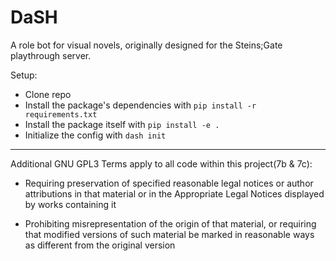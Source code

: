 # DaSH

A role bot for visual novels, originally designed for the Steins;Gate playthrough server.

Setup:

-   Clone repo
-   Install the package's dependencies with `pip install -r requirements.txt`
-   Install the package itself with `pip install -e .`
-   Initialize the config with `dash init`

---

Additional GNU GPL3 Terms apply to all code within this project(7b & 7c):

-   Requiring preservation of specified reasonable legal notices or
    author attributions in that material or in the Appropriate Legal
    Notices displayed by works containing it

-   Prohibiting misrepresentation of the origin of that material, or
    requiring that modified versions of such material be marked in
    reasonable ways as different from the original version
